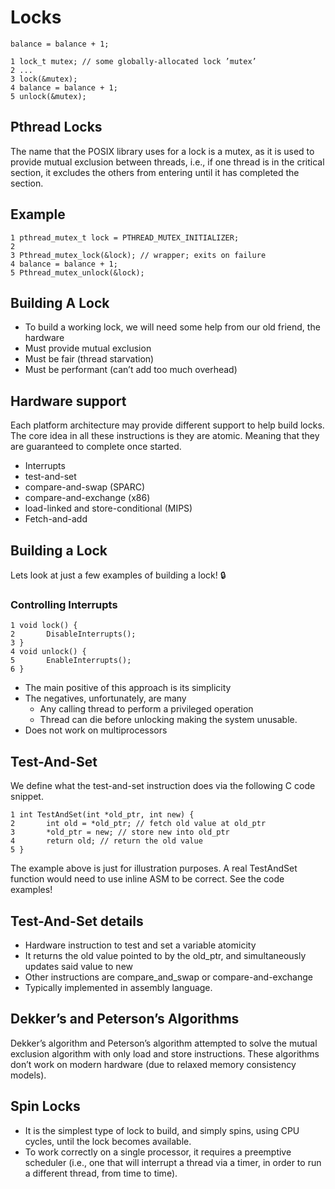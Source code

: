 # Locks

    balance = balance + 1;

    1 lock_t mutex; // some globally-allocated lock ’mutex’
    2 ...
    3 lock(&mutex);
    4 balance = balance + 1;
    5 unlock(&mutex);

## Pthread Locks

The name that the POSIX library uses for a lock is a mutex, as it is
used to provide mutual exclusion between threads, i.e., if one thread is
in the critical section, it excludes the others from entering until it
has completed the section.

## Example

    1 pthread_mutex_t lock = PTHREAD_MUTEX_INITIALIZER;
    2
    3 Pthread_mutex_lock(&lock); // wrapper; exits on failure
    4 balance = balance + 1;
    5 Pthread_mutex_unlock(&lock);

## Building A Lock

- To build a working lock, we will need some help from our old friend, the hardware
- Must provide mutual exclusion
- Must be fair (thread starvation)
- Must be performant (can’t add too much overhead)

## Hardware support

Each platform architecture may provide different support to help build
locks. The core idea in all these instructions is they are atomic.
Meaning that they are guaranteed to complete once started.

- Interrupts
- test-and-set
- compare-and-swap (SPARC)
- compare-and-exchange (x86)
- load-linked and store-conditional (MIPS)
- Fetch-and-add

## Building a Lock

Lets look at just a few examples of building a lock! 🔒

### Controlling Interrupts

    1 void lock() {
    2       DisableInterrupts();
    3 }
    4 void unlock() {
    5       EnableInterrupts();
    6 }

- The main positive of this approach is its simplicity
- The negatives, unfortunately, are many
  - Any calling thread to perform a privileged operation
  - Thread can die before unlocking making the system unusable.
- Does not work on multiprocessors

## Test-And-Set

We define what the test-and-set instruction does via the following C
code snippet.

    1 int TestAndSet(int *old_ptr, int new) {
    2       int old = *old_ptr; // fetch old value at old_ptr
    3       *old_ptr = new; // store new into old_ptr
    4       return old; // return the old value
    5 }

The example above is just for illustration purposes. A real TestAndSet
function would need to use inline ASM to be correct. See the code
examples!

## Test-And-Set details

- Hardware instruction to test and set a variable atomicity
- It returns the old value pointed to by the old\_ptr, and simultaneously updates said value to new
- Other instructions are compare\_and\_swap or compare-and-exchange
- Typically implemented in assembly language.

## Dekker’s and Peterson’s Algorithms

Dekker’s algorithm and Peterson’s algorithm attempted to solve the
mutual exclusion algorithm with only load and store instructions. These
algorithms don’t work on modern hardware (due to relaxed memory
consistency models).

## Spin Locks

- It is the simplest type of lock to build, and simply spins, using CPU cycles, until the lock becomes available.
- To work correctly on a single processor, it requires a preemptive
    scheduler (i.e., one that will interrupt a thread via a timer, in
    order to run a different thread, from time to time).
